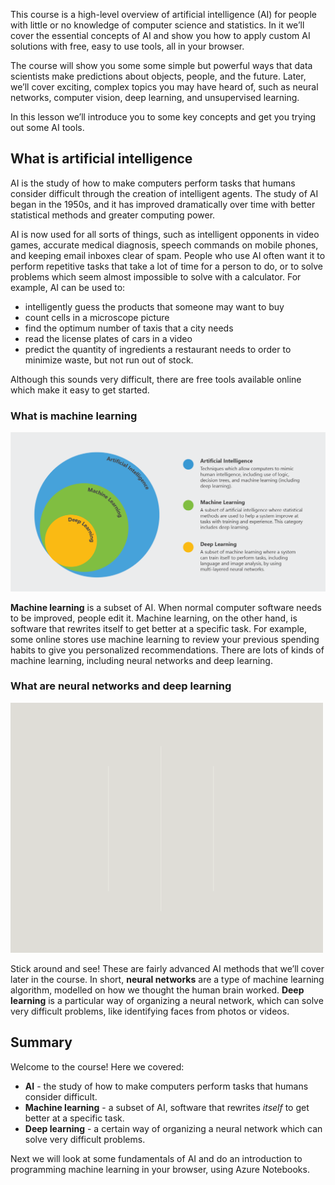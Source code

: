 This course is a high-level overview of artificial intelligence (AI) for people with little or no knowledge of computer science and statistics. In it we’ll cover the essential concepts of AI and show you how to apply custom AI solutions with free, easy to use tools, all in your browser.

The course will show you some some simple but powerful ways that data scientists make predictions about objects, people, and the future. Later, we’ll cover exciting, complex topics you may have heard of, such as neural networks, computer vision, deep learning, and unsupervised learning.

In this lesson we’ll introduce you to some key concepts and get you trying out some AI tools.
  
## What is artificial intelligence

AI is the study of how to make computers perform tasks that humans consider difficult through the creation of intelligent agents. The study of AI began in the 1950s, and it has improved dramatically over time with better statistical methods and greater computing power. 

AI is now used for all sorts of things, such as intelligent opponents in video games, accurate medical diagnosis, speech commands on mobile phones, and keeping email inboxes clear of spam. People who use AI often want it to perform repetitive tasks that take a lot of time for a person to do, or to solve problems which seem almost impossible to solve with a calculator. For example, AI can be used to:

* intelligently guess the products that someone may want to buy
* count cells in a microscope picture
* find the optimum number of taxis that a city needs
* read the license plates of cars in a video
* predict the quantity of ingredients a restaurant needs to order to minimize waste, but not run out of stock.

Although this sounds very difficult, there are free tools available online which make it easy to get started.

### What is machine learning

![1.1 WhatIsAI fixed](../media/1-1-a.png)

__Machine learning__ is a subset of AI. When normal computer software needs to be improved, people edit it. Machine learning, on the other hand, is software that rewrites itself to get better at a specific task. For example, some online stores use machine learning to review your previous spending habits to give you personalized recommendations. There are lots of kinds of machine learning, including neural networks and deep learning.

### What are neural networks and deep learning

![1.1 NN Diagram](../media/1-1-b.gif)

Stick around and see! These are fairly advanced AI methods that we’ll cover later in the course. In short, __neural networks__ are a type of machine learning algorithm, modelled on how we thought the human brain worked. __Deep learning__ is a particular way of organizing a neural network, which can solve very difficult problems, like identifying faces from photos or videos.

## Summary

Welcome to the course! Here we covered:
* __AI__ - the study of how to make computers perform tasks that humans consider difficult.
* __Machine learning__ - a subset of AI, software that rewrites *itself* to get better at a specific task.
* __Deep learning__ - a certain way of organizing a neural network which can solve very difficult problems.

Next we will look at some fundamentals of AI and do an introduction to programming machine learning in your browser, using Azure Notebooks.